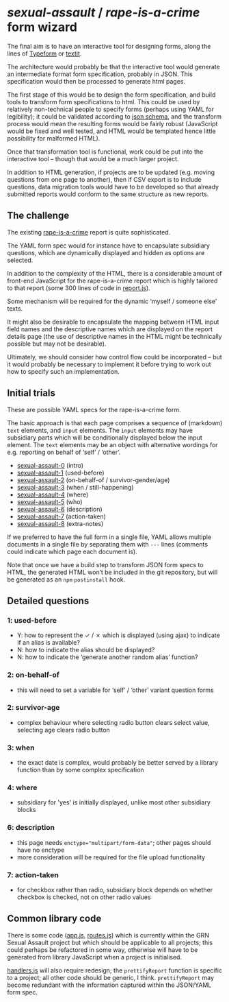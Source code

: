 *sexual-assault* / *rape-is-a-crime* form wizard
================================================

The final aim is to have an interactive tool for designing forms, along the lines of 
[Typeform](https://www.typeform.com/) or [textit](https://textit.in/).

The architecture would probably be that the interactive tool would generate an intermediate format
form specification, probably in JSON. This specification would then be processed to generate html 
pages.

The first stage of this would be to design the form specification, and build tools to transform form
specifications to html. This could be used by relatively non-technical people to specify forms 
(perhaps using YAML for legibility); it could be validated according to 
[json schema](http://json-schema.org), and the transform process would mean the resulting forms 
would be fairly robust (JavaScript would be fixed and well tested, and HTML would be templated 
hence little possibility for malformed HTML).

Once that transformation tool is functional, work could be put into the interactive tool – though 
that would be a much larger project.

In addition to HTML generation, if projects are to be updated (e.g. moving questions from one page 
to another), then if CSV export is to include questions, data migration tools would have to be 
developed so that already submitted reports would conform to the same structure as new reports.

The challenge
-------------

The existing [rape-is-a-crime](https://report.thewhistle.org/grn/rape-is-a-crime) report is quite 
sophisticated.

The YAML form spec would for instance have to encapsulate subsidiary questions, which are 
dynamically displayed and hidden as options are selected.

In addition to the complexity of the HTML, there is a considerable amount of front-end JavaScript 
for the rape-is-a-crime report which is highly tailored to that report (some 300 lines of code in 
[report.js](../../public/js/report/report.js)).

Some mechanism will be required for the dynamic ‘myself / someone else’ texts.

It might also be desirable to encapsulate the mapping between HTML input field names and the 
descriptive names which are displayed on the report details page (the use of descriptive names in 
the HTML might be technically possible but may not be desirable).

Ultimately, we should consider how control flow could be incorporated – but it would probably be 
necessary to implement it before trying to work out how to specify such an implementation.

Initial trials
--------------

These are possible YAML specs for the rape-is-a-crime form.

The basic approach is that each page comprises a sequence of (markdown) `text` elements, and `input` 
elements. The `input` elements may have subsidiary parts which will be conditionally displayed below
the input element. The `text` elements may be an object with alternative wordings for e.g. reporting 
on behalf of ‘self’ / ‘other’.

- [sexual-assault-0](sexual-assault-0.yaml) (intro)
- [sexual-assault-1](sexual-assault-1.yaml) (used-before)
- [sexual-assault-2](sexual-assault-2.yaml) (on-behalf-of / survivor-gender/age)
- [sexual-assault-3](sexual-assault-3.yaml) (when / still-happening)
- [sexual-assault-4](sexual-assault-4.yaml) (where)
- [sexual-assault-5](sexual-assault-5.yaml) (who)
- [sexual-assault-6](sexual-assault-6.yaml) (description)
- [sexual-assault-7](sexual-assault-7.yaml) (action-taken)
- [sexual-assault-8](sexual-assault-8.yaml) (extra-notes)

If we preferred to have the full form in a single file, YAML allows multiple documents in a single
file by separating them with `---` lines (comments could indicate which page each document is).

Note that once we have a build step to transform JSON form specs to HTML, the generated HTML won’t
be included in the git repository, but will be generated as an `npm` `postinstall` hook.

Detailed questions
------------------

### 1: used-before

- Y: how to represent the ✓ / ✗ which is displayed (using ajax) to indicate if an alias is available?
- N: how to indicate the alias should be displayed?
- N: how to indicate the ‘generate another random alias’ function?

### 2: on-behalf-of

- this will need to set a variable for ‘self’ / ‘other’ variant question forms

### 2: survivor-age

- complex behaviour where selecting radio button clears select value, selecting age clears radio
  button

### 3: when

- the exact date is complex, would probably be better served by a library function than by some 
  complex specification
  
### 4: where

- subsidiary for 'yes' is initially displayed, unlike most other subsidiary blocks

### 6: description

- this page needs `enctype="multipart/form-data"`; other pages should have no enctype
- more consideration will be required for the file upload functionality

### 7: action-taken

- for checkbox rather than radio, subsidiary block depends on whether checkbox is checked, not on 
  other radio values

Common library code
-------------------

There is some code ([app.js](../../app-report/test-grn/sexual-assault/app.js), 
[routes.js](../../app-report/test-grn/sexual-assault/routes.js)) which is currently within the GRN 
Sexual Assault project but which should be applicable to all projects; this could perhaps be 
refactored in some way, otherwise will have to be generated from library JavaScript when a project 
is initialised.

[handlers.js](../../app-report/test-grn/sexual-assault/handlers.js) will also require redesign; the 
`prettifyReport` function is specific to a project; all other code should be generic, I think. 
`prettifyReport` may become redundant with the information captured within the JSON/YAML form spec.

